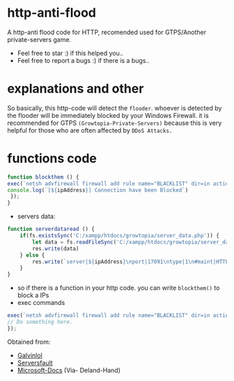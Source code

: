 # http-anti-flood
A http-anti flood code for HTTP, recomended used for GTPS/Another private-servers game.
- Feel free to star :) if this helped you..
- Feel free to report a bugs :) if there is a bugs..


# explanations and other
So basically, this http-code will detect the ```flooder```. whoever is detected by the flooder will be immediately blocked by your Windows Firewall.
it is recommended for GTPS ```(Growtopia-Private-Servers)``` because this is very helpful for those who are often affected by ```DDoS Attacks.```

# functions code
```js
function blockthem () {
exec(`netsh advfirewall firewall add rule name="BLACKLIST" dir=in action=block remoteip="${ipAddress}"`, (error, stdout, stderr, spawn) => {
console.log(`[${ipAddress}] Connection have been Blocked`)
 });
}
```
- servers data:
```js
function serverdataread () {
	if(fs.existsSync('C:/xampp/htdocs/growtopia/server_data.php')) {
		let data = fs.readFileSync('C:/xampp/htdocs/growtopia/server_data.php','utf8')
		res.write(data)	
	} else {
        res.write(`server|${ipAddress}\nport|17091\ntype|1\n#maint|HTTP`);
	}
}
```

- so if there is a function in your http code. you can write ```blockthem()``` to block a IPs
- exec commands

```js
exec(`netsh advfirewall firewall add rule name="BLACKLIST" dir=in action=block remoteip="${ipAddress}"`, (error, stdout, stderr, spawn) => {
// Do something here.
});
```
Obtained from: 
- [Galvinlol](https://github.com/galvinlol)
- [Serversfault](https://serverfault.com/questions/851922/blocking-ip-address-with-netsh-filter)
- [Microsoft-Docs](https://docs.microsoft.com/en-us/troubleshoot/windows-server/networking/netsh-advfirewall-firewall-control-firewall-behavior) (Via- Deland-Hand)
